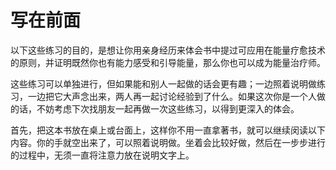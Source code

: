 # 写在前面

以下这些练习的目的，是想让你用亲身经历来体会书中提过可应用在能量疗愈技术的原则，并证明既然你也有能力感受和引导能量，那么你也可以成为能量治疗师。

这些练习可以单独进行，但如果能和别人一起做的话会更有趣；一边照着说明做练习，一边把它大声念出来，两人再一起讨论经验到了什么。如果这次你是一个人做的话，不妨考虑下次找朋友一起再做一次这些练习，以得到更深入的体会。

首先，把这本书放在桌上或台面上，这样你不用一直拿著书，就可以继续闵读以下内容。你的手就空出来了，可以照着说明做。坐着会比较好做，然后在一步步进行的过程中，无须一直将注意力放在说明文字上。
